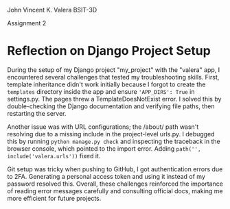 John Vincent K. Valera BSIT-3D

Assignment 2
# Reflection on Django Project Setup

During the setup of my Django project "my_project" with the "valera" app, I encountered several challenges that tested my troubleshooting skills. First, template inheritance didn't work initially because I forgot to create the `templates` directory inside the app and ensure `'APP_DIRS': True` in settings.py. The pages threw a TemplateDoesNotExist error. I solved this by double-checking the Django documentation and verifying file paths, then restarting the server.

Another issue was with URL configurations; the /about/ path wasn't resolving due to a missing include in the project-level urls.py. I debugged this by running `python manage.py check` and inspecting the traceback in the browser console, which pointed to the import error. Adding `path('', include('valera.urls'))` fixed it.

Git setup was tricky when pushing to GitHub, I got authentication errors due to 2FA. Generating a personal access token and using it instead of my password resolved this. Overall, these challenges reinforced the importance of reading error messages carefully and consulting official docs, making me more efficient for future projects.
